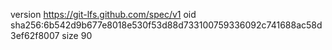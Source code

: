 version https://git-lfs.github.com/spec/v1
oid sha256:6b542d9b677e8018e530f53d88d733100759336092c741688ac58d3ef62f8007
size 90
